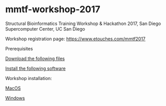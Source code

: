 # mmtf-workshop-2017
Structural Bioinformatics Training Workshop &amp; Hackathon 2017, San Diego Supercomputer Center, UC San Diego

Workshop registration page: <https://www.etouches.com/mmtf2017>

Prerequisites

[Download the following files](FileDownload.pdf)


[Install the following software](SoftwareSetup.pdf)

Workshop installation:

[MacOS](GitHub_Eclipse_Setup_MacOS.pdf)

[Windows](GitHub_Eclipse_Setup_Windows.pdf)
